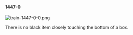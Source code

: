 #### 1447-0
![train-1447-0-0.png](https://github.com/lil-lab/nlvr/raw/master/nlvr/train/images/74/train-1447-0-0.png "train-1447-0-0.png")

There is no black item closely touching the bottom of a box.